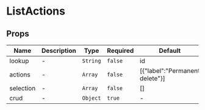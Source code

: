 # ListActions

## Props

<!-- @vuese:ListActions:props:start -->

|Name|Description|Type|Required|Default|
|---|---|---|---|---|
|lookup|-|`String`|`false`|id|
|actions|-|`Array`|`false`|[{"label":"Permanent delete"}]|
|selection|-|`Array`|`false`|[]|
|crud|-|`Object`|`true`|-|

<!-- @vuese:ListActions:props:end -->


